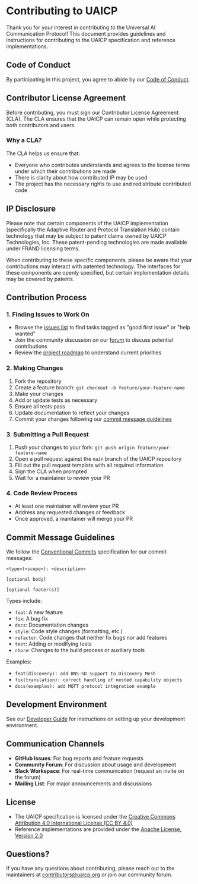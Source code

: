 # Contributing to UAICP

Thank you for your interest in contributing to the Universal AI Communication Protocol! This document provides guidelines and instructions for contributing to the UAICP specification and reference implementations.

## Code of Conduct

By participating in this project, you agree to abide by our [Code of Conduct](CODE_OF_CONDUCT.md).

## Contributor License Agreement

Before contributing, you must sign our Contributor License Agreement (CLA). The CLA ensures that the UAICP can remain open while protecting both contributors and users.

### Why a CLA?

The CLA helps us ensure that:
- Everyone who contributes understands and agrees to the license terms under which their contributions are made
- There is clarity about how contributed IP may be used
- The project has the necessary rights to use and redistribute contributed code

## IP Disclosure

Please note that certain components of the UAICP implementation (specifically the Adaptive Router and Protocol Translation Hub) contain technology that may be subject to patent claims owned by UAICP Technologies, Inc. These patent-pending technologies are made available under FRAND licensing terms.

When contributing to these specific components, please be aware that your contributions may interact with patented technology. The interfaces for these components are openly specified, but certain implementation details may be covered by patents.

## Contribution Process

### 1. Finding Issues to Work On

- Browse the [issues list](https://github.com/ai-interoperability-foundation/uaicp/issues) to find tasks tagged as "good first issue" or "help wanted"
- Join the community discussion on our [forum](https://community.uaicp.org) to discuss potential contributions
- Review the [project roadmap](ROADMAP.md) to understand current priorities

### 2. Making Changes

1. Fork the repository
2. Create a feature branch: `git checkout -b feature/your-feature-name`
3. Make your changes
4. Add or update tests as necessary
5. Ensure all tests pass
6. Update documentation to reflect your changes
7. Commit your changes following our [commit message guidelines](#commit-message-guidelines)

### 3. Submitting a Pull Request

1. Push your changes to your fork: `git push origin feature/your-feature-name`
2. Open a pull request against the `main` branch of the UAICP repository
3. Fill out the pull request template with all required information
4. Sign the CLA when prompted
5. Wait for a maintainer to review your PR

### 4. Code Review Process

- At least one maintainer will review your PR
- Address any requested changes or feedback
- Once approved, a maintainer will merge your PR

## Commit Message Guidelines

We follow the [Conventional Commits](https://www.conventionalcommits.org/) specification for our commit messages:

```
<type>(<scope>): <description>

[optional body]

[optional footer(s)]
```

Types include:
- `feat`: A new feature
- `fix`: A bug fix
- `docs`: Documentation changes
- `style`: Code style changes (formatting, etc.)
- `refactor`: Code changes that neither fix bugs nor add features
- `test`: Adding or modifying tests
- `chore`: Changes to the build process or auxiliary tools

Examples:
- `feat(discovery): add DNS-SD support to Discovery Mesh`
- `fix(translation): correct handling of nested capability objects`
- `docs(examples): add MQTT protocol integration example`

## Development Environment

See our [Developer Guide](docs/developer-guide.md) for instructions on setting up your development environment.

## Communication Channels

- **GitHub Issues**: For bug reports and feature requests
- **Community Forum**: For discussion about usage and development
- **Slack Workspace**: For real-time communication (request an invite on the forum)
- **Mailing List**: For major announcements and discussions

## License

- The UAICP specification is licensed under the [Creative Commons Attribution 4.0 International License (CC BY 4.0)](https://creativecommons.org/licenses/by/4.0/)
- Reference implementations are provided under the [Apache License, Version 2.0](https://www.apache.org/licenses/LICENSE-2.0)

## Questions?

If you have any questions about contributing, please reach out to the maintainers at contributors@uaicp.org or join our community forum.